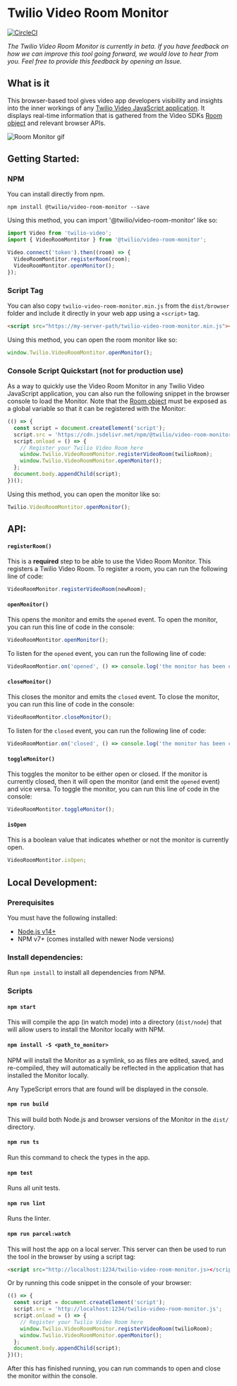 # Twilio Video Room Monitor

[![CircleCI](https://circleci.com/gh/twilio/twilio-video-room-monitor.js.svg?style=svg)](https://circleci.com/gh/twilio/twilio-video-room-monitor.js)

_The Twilio Video Room Monitor is currently in beta. If you have feedback on how we can improve this tool going forward, we would love to hear from you. Feel free to provide this feedback by opening an Issue._

## What is it

This browser-based tool gives video app developers visibility and insights into the inner workings of any [Twilio Video JavaScript application](https://github.com/twilio/twilio-video.js). It displays real-time information that is gathered from the Video SDKs [Room object](https://media.twiliocdn.com/sdk/js/video/releases/2.14.0/docs/Room.html) and relevant browser APIs.

![Room Monitor gif](https://user-images.githubusercontent.com/40278237/127718088-8581c62d-13c1-4766-850d-14e4afd3ef08.gif)

## Getting Started:

### NPM

You can install directly from npm.

```
npm install @twilio/video-room-monitor --save
```

Using this method, you can import '@twilio/video-room-monitor' like so:

```js
import Video from 'twilio-video';
import { VideoRoomMontitor } from '@twilio/video-room-monitor';

Video.connect('token').then((room) => {
  VideoRoomMontitor.registerRoom(room);
  VideoRoomMontitor.openMonitor();
});
```

### Script Tag

You can also copy `twilio-video-room-monitor.min.js` from the `dist/browser` folder and include it directly in your web app using a `<script>` tag.

```html
<script src="https://my-server-path/twilio-video-room-monitor.min.js"></script>
```

Using this method, you can open the room monitor like so:

```js
window.Twilio.VideoRoomMontitor.openMonitor();
```

### Console Script Quickstart (not for production use)

As a way to quickly use the Video Room Monitor in any Twilio Video JavaScript application, you can also run the following snippet in the browser console to load the Monitor. Note that the [Room object](https://media.twiliocdn.com/sdk/js/video/releases/2.14.0/docs/Room.html) must be exposed as a global variable so that it can be registered with the Monitor:

```js
(() => {
  const script = document.createElement('script');
  script.src = 'https://cdn.jsdelivr.net/npm/@twilio/video-room-monitor/dist/browser/twilio-video-room-monitor.min.js';
  script.onload = () => {
    // Register your Twilio Video Room here
    window.Twilio.VideoRoomMonitor.registerVideoRoom(twilioRoom);
    window.Twilio.VideoRoomMonitor.openMonitor();
  };
  document.body.appendChild(script);
})();
```

Using this method, you can open the monitor like so:

```js
Twilio.VideoRoomMontitor.openMonitor();
```

## API:

#### `registerRoom()`

This is a **required** step to be able to use the Video Room Monitor. This registers a Twilio Video Room. To register a room, you can run the following line of code:

```js
VideoRoomMonitor.registerVideoRoom(newRoom);
```

#### `openMonitor()`

This opens the monitor and emits the `opened` event. To open the monitor, you can run this line of code in the console:

```js
VideoRoomMontitor.openMonitor();
```

To listen for the `opened` event, you can run the following line of code:

```js
VideoRoomMontior.on('opened', () => console.log('the monitor has been opened'));
```

#### `closeMonitor()`

This closes the monitor and emits the `closed` event. To close the monitor, you can run this line of code in the console:

```js
VideoRoomMontitor.closeMonitor();
```

To listen for the `closed` event, you can run the following line of code:

```js
VideoRoomMontior.on('closed', () => console.log('the monitor has been closed'));
```

#### `toggleMonitor()`

This toggles the monitor to be either open or closed. If the monitor is currently closed, then it will open the monitor (and emit the `opened` event) and vice versa. To toggle the monitor, you can run this line of code in the console:

```js
VideoRoomMontitor.toggleMonitor();
```

#### `isOpen`

This is a boolean value that indicates whether or not the monitor is currently open.

```js
VideoRoomMontitor.isOpen;
```

## Local Development:

### Prerequisites

You must have the following installed:

- [Node.js v14+](https://nodejs.org/en/download/)
- NPM v7+ (comes installed with newer Node versions)

### Install dependencies:

Run `npm install` to install all dependencies from NPM.

### Scripts

#### `npm start`

This will compile the app (in watch mode) into a directory (`dist/node`) that will allow users to install the Monitor locally with NPM.

#### `npm install -S <path_to_monitor>`

NPM will install the Monitor as a symlink, so as files are edited, saved, and re-compiled, they will automatically be reflected in the application that has installed the Monitor locally.

Any TypeScript errors that are found will be displayed in the console.

#### `npm run build`

This will build both Node.js and browser versions of the Monitor in the `dist/` directory.

#### `npm run ts`

Run this command to check the types in the app.

#### `npm test`

Runs all unit tests.

#### `npm run lint`

Runs the linter.

#### `npm run parcel:watch`

This will host the app on a local server. This server can then be used to run the tool in the browser by using a script tag:

```html
<script src="http://localhost:1234/twilio-video-room-monitor.js></script>
```

Or by running this code snippet in the console of your browser:

```js
(() => {
  const script = document.createElement('script');
  script.src = 'http://localhost:1234/twilio-video-room-monitor.js';
  script.onload = () => {
    // Register your Twilio Video Room here
    window.Twilio.VideoRoomMonitor.registerVideoRoom(twilioRoom);
    window.Twilio.VideoRoomMonitor.openMonitor();
  };
  document.body.appendChild(script);
})();
```

After this has finished running, you can run commands to open and close the monitor within the console.

